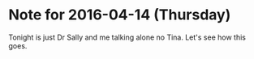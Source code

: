 # Note for 2016-04-14 (Thursday)

Tonight is just Dr Sally and me talking alone no Tina. Let's see how this goes.
